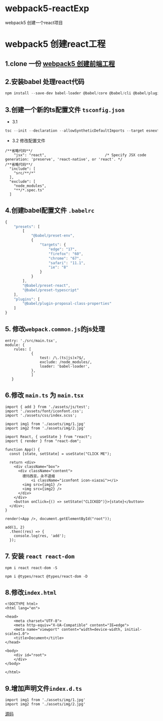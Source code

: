 # webpack5-reactExp
webpack5 创建一个react项目


# webpack5 创建react工程
## 1.clone 一份 [webpack5 创建前端工程](https://github.com/fssqLove/webpack5-webExp)

## 2.安装babel 处理react代码
```js
npm install --save-dev babel-loader @babel/core @babel/cli @babel/plugin-proposal-class-properties @babel/preset-env core-js @babel/preset-typescript @babel/preset-react
```

## 3.创建一个新的ts配置文件 `tsconfig.json`
+ 3.1
```js
tsc --init --declaration --allowSyntheticDefaultImports --target esnext --outDir lib
```
+ 3.2 修改配置文件
```
/**省略代码**/
    "jsx": "react",                           /* Specify JSX code generation: 'preserve', 'react-native', or 'react'. */
/**省略代码**/
  "include": [
    "src/**/*"
  ],
  "exclude": [
    "node_modules",
    "**/*.spec.ts"
  ]
```

## 4.创建babel配置文件 `.babelrc`
```js
{
    "presets": [
        [
            "@babel/preset-env",
            {
                "targets": {
                    "edge": "17",
                    "firefox": "60",
                    "chrome": "67",
                    "safari": "11.1",
                    "ie": "8"
                }
            }
        ],
        "@babel/preset-react",
        "@babel/preset-typescript"
    ],
    "plugins": [
        "@babel/plugin-proposal-class-properties"
    ]
}
```

## 5. 修改`webpack.common.js`的js处理
```
entry: './src/main.tsx',
module: {
    rules: [
            {
                test: /\.(ts|js)x?$/,
                exclude: /node_modules/,
                loader: 'babel-loader',
            },
            ]
   }
```

## 6.修改 `main.ts` 为 `main.tsx`
```
import { add } from './assets/js/test';
import './assets/font/iconfont.css';
import './assets/css/index.scss';

import img1 from './assets/img/1.jpg'
import img2 from './assets/img/2.jpg'

import React, { useState } from "react";
import { render } from "react-dom";

function App() {
  const [state, setState] = useState("CLICK ME");

  return <div>
    <div className="box">
      <div className="content">
        德玛西亚，永不退缩
            <i className="iconfont icon-xiazai"></i>
        <img src={img1} />
        <img src={img2} />
      </div>
    </div>
    <button onClick={() => setState("CLICKED")}>{state}</button>
  </div>;
}

render(<App />, document.getElementById("root"));

add(1, 2)
  .then((res) => {
    console.log(res, 'add');
  });

```

## 7. 安装 `react react-dom`
```
npm i react react-dom -S 
```
```
npm i @types/react @types/react-dom -D
```

## 8.修改`index.html`
```
<!DOCTYPE html>
<html lang="en">

<head>
    <meta charset="UTF-8">
    <meta http-equiv="X-UA-Compatible" content="IE=edge">
    <meta name="viewport" content="width=device-width, initial-scale=1.0">
    <title>Document</title>
</head>

<body>
    <div id="root">
    </div>
</body>

</html>
```

## 9.增加声明文件`index.d.ts`
```
import img1 from './assets/img/1.jpg'
import img2 from './assets/img/2.jpg'
```

[源码](https://github.com/fssqLove/webpack5-reactExp)

